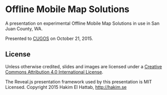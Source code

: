 # Offline Mobile Map Solutions

A presentation on experimental Offline Mobile Map Solutions in use in San Juan County, WA.

Presented to [CUGOS](http://cugos.org) on October 21, 2015.

## License

Unless otherwise credited, slides and images are licensed under a [Creative Commons Attribution 4.0 International License](http://creativecommons.org/licenses/by/4.0/).

The Reveal.js presentation framework used by this presentation is MIT Licensed.
Copyright 2015 Hakim El Hattab, http://hakim.se
